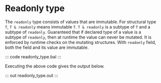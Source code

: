# Readonly type

The `readonly` type consists of values that are immutable. For structural type `T`, `T & readonly` means
immutable `T`. `T & readonly` is a subtype of `T` and a subtype of `readonly`. Guaranteed that if declared
type of a value is a subtype of `readonly`, then at runtime the value can never be mutated. It is enforced
by runtime checks on the mutating structures. With `readonly` field, both the field and its value
are immutable.

::: code readonly_type.bal :::

Executing the above code gives the output below.

::: out readonly_type.out :::